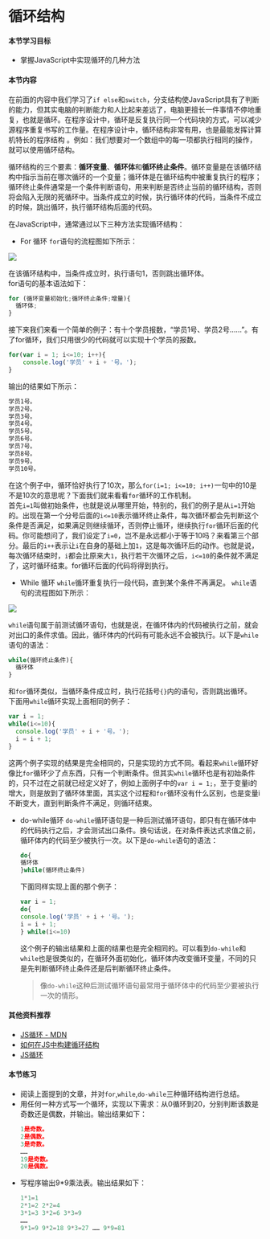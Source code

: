 # 循环结构

#### 本节学习目标

* 掌握JavaScript中实现循环的几种方法

#### 本节内容

在前面的内容中我们学习了`if else`和`switch`，分支结构使JavaScript具有了判断的能力，但其实电脑的判断能力和人比起来差远了，电脑更擅长一件事情不停地重复，也就是循环。在程序设计中，循环是反复执行同一个代码块的方式，可以减少源程序重复书写的工作量。在程序设计中，循环结构非常有用，也是最能发挥计算机特长的程序结构 。例如：我们想要对一个数组中的每一项都执行相同的操作，就可以使用循环结构。

循环结构的三个要素：**循环变量**、**循环体**和**循环终止条件**。循环变量是在该循环结构中指示当前在哪次循环的一个变量；循环体是在循环结构中被重复执行的程序；循环终止条件通常是一个条件判断语句，用来判断是否终止当前的循环结构，否则将会陷入无限的死循环中。当条件成立的时候，执行循环体的代码，当条件不成立的时候，跳出循环，执行循环结构后面的代码。

在JavaScript中，通常通过以下三种方法实现循环结构：

* For 循环
  `for`语句的流程图如下所示：

![](/assets/for循环.png)

在该循环结构中，当条件成立时，执行语句1，否则跳出循环体。  
for语句的基本语法如下：

```JavaScript
for (循环变量初始化;循环终止条件;增量){
  循环体;
}
```

接下来我们来看一个简单的例子：有十个学员报数，“学员1号、学员2号……”。有了for循环，我们只用很少的代码就可以实现十个学员的报数。

```JavaScript
for(var i = 1; i<=10; i++){
    console.log('学员' + i + '号。');
}
```

输出的结果如下所示：

```JavaScript
学员1号。
学员2号。
学员3号。
学员4号。
学员5号。
学员6号。
学员7号。
学员8号。
学员9号。
学员10号。
```

在这个例子中，循环恰好执行了10次，那么`for(i=1; i<=10; i++)`一句中的10是不是10次的意思呢？下面我们就来看看`for`循环的工作机制。  
首先`i=1`叫做初始条件，也就是说从哪里开始，特别的，我们的例子是从`i=1`开始的。出现在第一个分号后面的`i<=10`表示循环终止条件，每次循环都会先判断这个条件是否满足，如果满足则继续循环，否则停止循环，继续执行`for`循环后面的代码。你可能想问了，我们设定了`i=0`，岂不是永远都小于等于10吗？来看第三个部分。最后的`i++`表示让`i`在自身的基础上加`1`，这是每次循环后的动作。也就是说，每次循环结束时，`i`都会比原来大`1`，执行若干次循环之后，`i<=10`的条件就不满足了，这时循环结束。for循环后面的代码将得到执行。

* While 循环
  `while`循环重复执行一段代码，直到某个条件不再满足。
  `while`语句的流程图如下所示：

![](/assets/white循环.png)

`while`语句属于前测试循环语句，也就是说，在循环体内的代码被执行之前，就会对出口的条件求值。因此，循环体内的代码有可能永远不会被执行。以下是`while`语句的语法：

```JavaScript
while(循环终止条件){
  循环体
}
```

和`for`循环类似，当循环条件成立时，执行花括号`{}`内的语句，否则跳出循环。  
下面用`while`循环实现上面相同的例子：

```JavaScript
var i = 1; 
while(i<=10){
  console.log('学员' + i + '号。');
  i = i + 1;
}
```

这两个例子实现的结果是完全相同的，只是实现的方式不同。看起来`while`循环好像比`for`循环少了点东西，只有一个判断条件。但其实`while`循环也是有初始条件的，只不过在之前就已经定义好了，例如上面例子中的`var i = 1;`，至于变量i的增大，则是放到了循环体里面，其实这个过程和`for`循环没有什么区别，也是变量i不断变大，直到判断条件不满足，则循环结束。

* do-while循环
  `do-while`循环语句是一种后测试循环语句，即只有在循环体中的代码执行之后，才会测试出口条件。换句话说，在对条件表达式求值之前，循环体内的代码至少被执行一次。以下是`do-while`语句的语法：
  ```JavaScript
  do{
  循环体
  }while(循环终止条件)
  ```

  下面同样实现上面的那个例子：
  ```JavaScript
  var i = 1;
  do{
  console.log('学员' + i + '号。');
  i = i + 1;
  } while(i<=10)
  ```

  这个例子的输出结果和上面的结果也是完全相同的。可以看到`do-while`和`while`也是很类似的，在循环外面初始化，循环体内改变循环变量，不同的只是先判断循环终止条件还是后判断循环终止条件。
  > 像`do-while`这种后测试循环语句最常用于循环体中的代码至少要被执行一次的情形。

#### 其他资料推荐

* [JS循环 - MDN](https://developer.mozilla.org/en-US/docs/Web/JavaScript/Guide/Loops_and_iteration)
* [如何在JS中构建循环结构](https://www.digitalocean.com/community/tutorials/how-to-construct-for-loops-in-javascript)
* [JS循环](http://www.dofactory.com/tutorial/javascript-loops)

#### 本节练习

* 阅读上面提到的文章，并对`for`,`while`,`do-while`三种循环结构进行总结。
* 用任何一种方式写一个循环，实现以下需求：从0循环到20，分别判断该数是奇数还是偶数，并输出。输出结果如下：
  ```JavaScript
  1是奇数。
  2是偶数。
  3是奇数。
  ……
  19是奇数。
  20是偶数。
  ```
* 写程序输出9\*9乘法表。输出结果如下：
  ```JavaScript
  1*1=1
  2*1=2 2*2=4
  3*1=3 3*2=6 3*3=9
  ……
  9*1=9 9*2=18 9*3=27 …… 9*9=81
  ```




